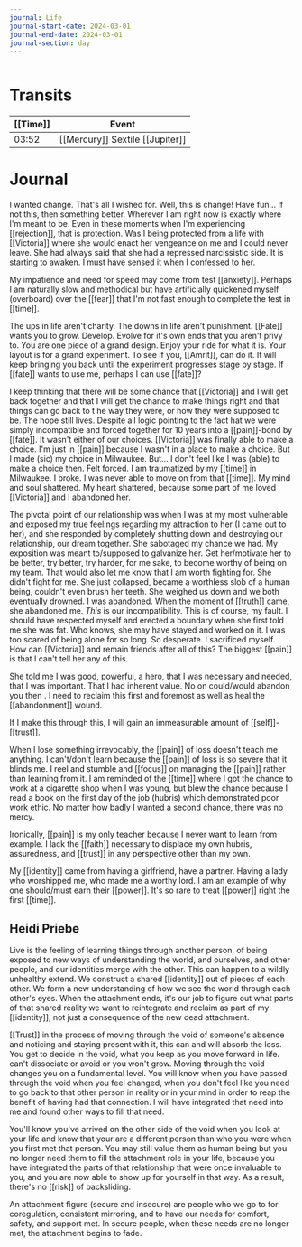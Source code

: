 ```yaml
---
journal: Life
journal-start-date: 2024-03-01
journal-end-date: 2024-03-01
journal-section: day
---
```

 
```calendar-nav
```

# Transits
| [[Time]] | Event |
|------|-------|
| 03:52 | [[Mercury]] Sextile [[Jupiter]] |


# Journal

I wanted change. That's all I wished for. Well, this is change! Have fun... If not this, then something better. Wherever I am right now is exactly where I'm meant to be. Even in these moments when I'm experiencing [[rejection]], that is protection. Was I being protected from a life with [[Victoria]] where she would enact her vengeance on me and I could never leave. She had always said that she had a repressed narcissistic side. It is  starting to awaken. I must have sensed it when I confessed to her. 

My impatience and need for speed may come from test [[anxiety]]. Perhaps I am naturally slow and methodical but have artificially quickened myself (overboard) over the [[fear]] that I'm not fast enough to complete  the test in [[time]]. 

The ups in life aren't charity. The downs in life aren't punishment. [[Fate]] wants you to grow. Develop. Evolve for it's own ends that you aren't privy to. You are one piece of a grand design. Enjoy your ride for what it is. Your layout is for a grand experiment. To see if you, [[Amrit]], can do it. It will keep bringing you back until the experiment progresses stage by stage. If [[fate]] wants to use me, perhaps I can use [[fate]]?

I keep thinking that there will be some chance that [[Victoria]] and I will get back together and that I will get the chance to make things right and that things can  go back to t he way they were, or how they were supposed to be. The hope still lives. Despite all logic pointing to the fact hat we were simply incompatible and forced together for 10 years into a [[pain]]-bond by [[fate]]. It wasn't either of our choices. [[Victoria]] was  finally able to make a  choice. I'm just in [[pain]] because  I wasn't in a place to make a choice. But I made (sic) my choice in Milwaukee. But... I don't feel like I was (able) to make a choice then. Felt forced. I am traumatized by my [[time]] in Milwaukee. I broke. I was never able to move on from that [[time]]. My mind and soul shattered. My heart shattered, because some part of me loved [[Victoria]] and I abandoned her.

The pivotal point of our relationship was  when I was at my most vulnerable and exposed my true feelings regarding my attraction to her (I came out to her), and she responded by completely shutting down and destroying our relationship, our dream together. She sabotaged my chance we had. My exposition was meant to/supposed to galvanize her. Get her/motivate her to be better, try better, try harder, for me sake, to become worthy of being on my team. That would also let me know that I am worth fighting for. She didn't fight for me. She just collapsed, became a worthless slob of a human being, couldn't even brush her teeth. She weighed us  down and we both eventually drowned.  I was abandoned. When the moment of [[truth]] came,  she abandoned me. *This* is our incompatibility. This is of course, my fault. I should have respected myself and erected a boundary when she first told me she was fat. Who knows, she may have stayed and worked on it. I was too scared of being alone for so long. So desperate. I sacrificed myself. How can [[Victoria]] and remain friends after all of this? The biggest [[pain]] is that I can't tell her any of this. 

She told me I was good, powerful, a hero, that I was necessary and needed, that I was important. That I had inherent value. No on could/would abandon you then . I need to reclaim this first and foremost as well as heal the [[abandonment]] wound. 

If I make this through this, I will gain an immeasurable amount of [[self]]-[[trust]].

When I lose something irrevocably, the [[pain]] of loss doesn't teach me anything. I can't/don't learn because the [[pain]] of loss is so severe that it blinds me. I reel and stumble and [[focus]] on managing the [[pain]] rather than learning from it. I am reminded of the [[time]] where I got the chance to work at a cigarette shop when I was young, but blew the chance because I read a book on the first day of the job (hubris) which demonstrated poor work ethic. No matter how badly I wanted a second chance, there was no mercy. 

Ironically, [[pain]] is my only teacher because I never want to learn from example. I lack the [[faith]] necessary to displace my own hubris, assuredness, and [[trust]] in any perspective other than my own. 

My [[identity]] came from having a girlfriend, have a partner. Having a lady who worshipped me, who made me a worthy lord. I am an example of why one should/must earn their [[power]]. It's so rare to treat [[power]] right the first [[time]].
## Heidi Priebe 
Live is the feeling of learning  things through another person, of being exposed to new ways of understanding the world, and ourselves, and other people, and our identities merge with the other. This can happen to a wildly unhealthy extend. We construct a shared [[identity]] out of pieces of each other. We form a new understanding of how we see the world through each other's eyes. When the attachment ends, it's our job to figure out what parts of that shared reality we want to reintegrate and reclaim as part of my [[identity]], not just a consequence of the new dead attachment. 

[[Trust]] in the process of moving through the void of someone's absence and noticing and staying present with it, this can and will absorb the loss. You get to decide in the void, what you keep as you move forward in life. can't dissociate or avoid or you  won't grow. Moving through the void changes you on a fundamental level. You will know when  you have passed through the void when you feel changed, when you don't feel  like you need to go back to that other person in reality or in your mind in order to reap the benefit of having had that connection. I will have integrated that need into me and found other ways to fill that need.

You'll know you've arrived on the other side of the void when you look at your life and know that your are a different person than who  you were when you first met that person. You may still value them as human being but you no longer need them to fill the attachment role in your life, because you have integrated the parts of that relationship that were once invaluable to you, and you are now able to  show up for yourself in that way. As a result, there's no [[risk]] of backsliding.

An attachment figure (secure and insecure) are people who we go to for coregulation, consistent mirroring, and to have our needs for comfort, safety, and support met. In secure people, when these needs are no longer met, the attachment begins to fade. 

